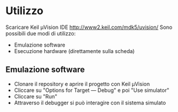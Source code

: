 # Utilizzo
Scaricare Keil µVision IDE http://www2.keil.com/mdk5/uvision/
Sono possibili due modi di utilizzo:
* Emulazione software
* Esecuzione hardware (direttamente sulla scheda)
## Emulazione software
- Clonare il repository e aprire il progetto con Keil µVision
- Cliccare su "Options for Target — Debug" e poi "Use simulator"
- Cliccare su "Run"
- Attraverso il debugger si può interagire con il sistema simulato
